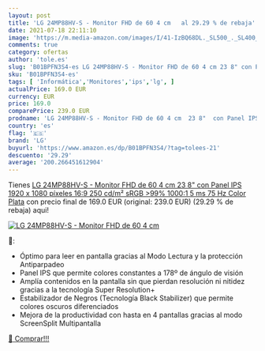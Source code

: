 ```yaml
---
layout: post
title: 'LG 24MP88HV-S - Monitor FHD de 60 4 cm   al 29.29 % de rebaja'
date: 2021-07-18 22:11:10
image: 'https://m.media-amazon.com/images/I/41-IzBQ68DL._SL500_._SL400_.jpg'
comments: true
category: ofertas
author: 'tole.es'
slug: 'B01BPFN3S4-es LG 24MP88HV-S - Monitor FHD de 60 4 cm 23 8" con Panel IPS...'
sku: 'B01BPFN3S4-es'
tags: [ 'Informática','Monitores','ips','lg', ]
actualPrice: 169.0 EUR
currency: EUR
price: 169.0
comparePrice: 239.0 EUR
prodname: 'LG 24MP88HV-S - Monitor FHD de 60 4 cm  23 8"  con Panel IPS  1920 x 1080 píxeles  16:9  250 cd/m²  sRGB >99%  1000:1  5 ms  75 Hz  Color Plata'
country: 'es'
flag: '🇪🇸'
brand: 'LG'
buyurl: 'https://www.amazon.es/dp/B01BPFN3S4/?tag=tolees-21'
descuento: '29.29'
average: '200.266451612904'
---
```


Tienes [LG 24MP88HV-S - Monitor FHD de 60 4 cm  23 8"  con Panel IPS  1920 x 1080 píxeles  16:9  250 cd/m²  sRGB >99%  1000:1  5 ms  75 Hz  Color Plata](https://www.amazon.es/dp/B01BPFN3S4/?tag=tolees-21) con precio final de  169.0 EUR (original: 239.0 EUR) (29.29 %  de rebaja) aqui!

[![LG 24MP88HV-S - Monitor FHD de 60 4 cm  ](https://m.media-amazon.com/images/I/41-IzBQ68DL._SL500_._SL400_.jpg)](https://www.amazon.es/dp/B01BPFN3S4/?tag=tolees-21)

🔎:

- Óptimo para leer en pantalla gracias al Modo Lectura y la protección Antiparpadeo
- Panel IPS que permite colores constantes a 178º de ángulo de visión
- Amplía contenidos en la pantalla sin que pierdan resolución ni nitidez gracias a la tecnología Super Resolution+
- Estabilizador de Negros (Tecnología Black Stabilizer) que permite colores oscuros diferenciados
- Mejora de la productividad con hasta en 4 pantallas gracias al modo ScreenSplit Multipantalla

[🛒 Comprar!!!](https://www.amazon.es/dp/B01BPFN3S4/?tag=tolees-21)
